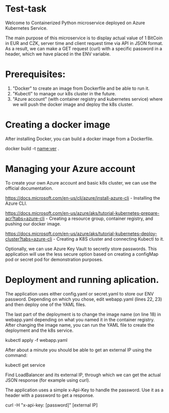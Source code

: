 # Test-task

Welcome to Containerized Python microservice deployed on Azure Kubernetes Service.

The main purpose of this microservice is to display actual value of 1 BitCoin in EUR and CZK, server time and client request time via API in JSON format. As a result, we can make a GET request (curl) with a specific password in a header, which we have placed in the ENV variable. 

# Prerequisites:
1. "Docker" to create an image from Dockerfile and be able to run it.
2. "Kubectl" to manage our k8s cluster in the future.
3. "Azure account" (with container registry and kubernetes service) where we will push the docker image and deploy the k8s cluster. 

# Creating a docker image
After installing Docker, you can build a docker image from a Dockerfile.

docker build -t <name:ver> .

# Managing your Azure account

To create your own Azure account and basic k8s cluster, we can use the official documentation.

https://docs.microsoft.com/en-us/cli/azure/install-azure-cli - Installing the Azure CLI.

https://docs.microsoft.com/en-us/azure/aks/tutorial-kubernetes-prepare-acr?tabs=azure-cli - Creating a resource group, container registry, and pushing our docker image.

https://docs.microsoft.com/en-us/azure/aks/tutorial-kubernetes-deploy-cluster?tabs=azure-cli - Creating a K8S cluster and connecting Kubectl to it. 

Optionally, we can use Azure Key Vault to secretly store passwords. This application will use the less secure option based on creating a configMap pod or secret pod for demonstration purposes.

# Deployment and running aplication. 

The application uses either config.yaml or secret.yaml to store our ENV password. Depending on which you chose, edit webapp.yaml (lines 22, 23) and then deploy one of the YAML files. 

The last part of the deployment is to change the image name (on line 18) in webapp.yaml depending on what you named it in the container registry.  After changing the image name, you can run the YAML file to create the deployment and the k8s service.

kubectl apply -f webapp.yaml

After about a minute you should be able to get an external IP using the command:

kubectl get service 

Find LoadBalancer and its external IP, through which we can get the actual JSON response (for example using curl). 

The application uses a simple x-Api-Key to handle the password. Use it as a header with a password to get a response.

curl -H "x-api-key: [password]" [external IP] 
